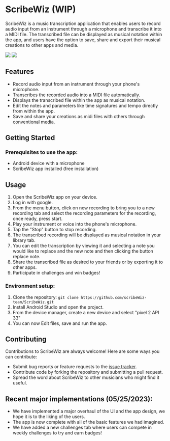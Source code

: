 # ScribeWiz (WIP)
ScribeWiz is a music transcription application that enables users to record audio input from an instrument through a microphone and transcribe it into a MIDI file. The transcribed file can be displayed as musical notation within the app, and users have the option to save, share and export their musical creations to other apps and media.

<a href="https://codeclimate.com/github/scribeWiz-team/ScribeWiz/test_coverage"><img src="https://api.codeclimate.com/v1/badges/fc4516e613c1ccb040ea/test_coverage" /></a>
<a href="https://codeclimate.com/github/scribeWiz-team/ScribeWiz/maintainability"><img src="https://api.codeclimate.com/v1/badges/fc4516e613c1ccb040ea/maintainability" /></a>

## Features

 - Record audio input from an instrument through your phone's microphone.
 - Transcribes the recorded audio into a MIDI file automatically.
 - Displays the transcribed file within the app as musical notation.
 - Edit the notes and parameters like time signatures and tempo directly from within the app.
 - Save and share your creations as midi files with others through conventional media. 

## Getting Started

### Prerequisites to use the app:

-   Android device with a microphone
-   ScribeWiz app installed (free installation)

## Usage

1.  Open the ScribeWiz app on your device.
2.  Log in with google.
3.  From the menu button, click on new recording to bring you to a new recording tab and select the recording parameters for the recording, once ready, press start.
4.  Play your instrument or voice into the phone's microphone.
5.  Tap the "Stop" button to stop recording.
6.  The transcribed recording will be displayed as musical notation in your library tab.
7.  You can edit the transcription by viewing it and selecting a note you would like to replace and the new note and then clicking the button replace note.
8.  Share the transcribed file as desired to your friends or by exporting it to other apps.
9.  Participate in challenges and win badges!

### Environment setup:

1.  Clone the repository: `git clone https://github.com/scribeWiz-team/ScribeWiz.git`
2.  Install Android Studio and open the project.
3.  From the device manager, create a new device and select "pixel 2 API 33"
4.  You can now Edit files, save and run the app.

## Contributing

Contributions to ScribeWiz are always welcome! Here are some ways you can contribute:

-   Submit bug reports or feature requests to the [issue tracker](https://github.com/scribeWiz-team/ScribeWiz/issues).
-   Contribute code by forking the repository and submitting a pull request.
-   Spread the word about ScribeWiz to other musicians who might find it useful.

## Recent major implementations (05/25/2023):
 - We have implemented a major overhaul of the UI and the app design, we hope it is to the liking of the users.
 - The app is now complete with all of the basic features we had imagined. 
 - We have added a new challenges tab where users can compete in weekly challenges to try and earn badges! 

